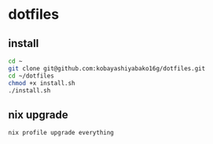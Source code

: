 # dotfiles

## install
```sh
cd ~
git clone git@github.com:kobayashiyabako16g/dotfiles.git
cd ~/dotfiles
chmod +x install.sh
./install.sh
```

## nix upgrade

```sh
nix profile upgrade everything
```

